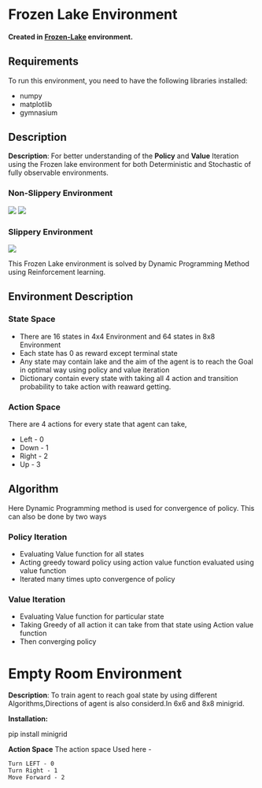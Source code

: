 # Frozen Lake Environment

#### Created in [Frozen-Lake](https://github.com/RaviAgrawal-1824/Assignment-1-Frozen-Lake) environment.

## Requirements
To run this environment, you need to have the following libraries installed:
- numpy
- matplotlib
- gymnasium

## Description
**Description**: For better understanding of the **Policy** and **Value** Iteration using the Frozen lake environment for both Deterministic and Stochastic of fully observable environments.

### Non-Slippery Environment

![](https://i.imgur.com/RlJjiZM.gif) ![](https://i.imgur.com/1dpekVN.gif)

### Slippery Environment

![](https://i.imgur.com/9dF44vt.gif)

This Frozen Lake environment is solved by Dynamic Programming Method using Reinforcement learning.

## Environment Description
  ### State Space
  - There are 16 states in 4x4 Environment and 64 states in 8x8 Environment
  - Each state has 0 as reward except terminal state
  - Any state may contain lake and the aim of the agent is to reach the Goal in optimal way using policy and value iteration
  - Dictionary contain every state with taking all 4 action and transition probability to take action with reaward getting.
  ### Action Space
  There are 4 actions for every state that agent can take,
  - Left - 0
  - Down - 1
  - Right - 2
  - Up - 3

## Algorithm
Here Dynamic Programming method is used for convergence of policy.
This can also be done by two ways
### Policy Iteration
  - Evaluating Value function for all states
  - Acting greedy toward policy using action value function evaluated using value function
  - Iterated many times upto convergence of policy
### Value Iteration
  - Evaluating Value function for particular state
  - Taking Greedy of all action it can take from that state using Action value function
  - Then converging policy


# Empty Room Environment


**Description**: To train agent to reach goal state by using different Algorithms,Directions of agent is also considerd.In 6x6 and 8x8 minigrid.


**Installation:**

pip install minigrid

**Action Space**
The action space Used here -

	Turn LEFT - 0
	Turn Right - 1
	Move Forward - 2
